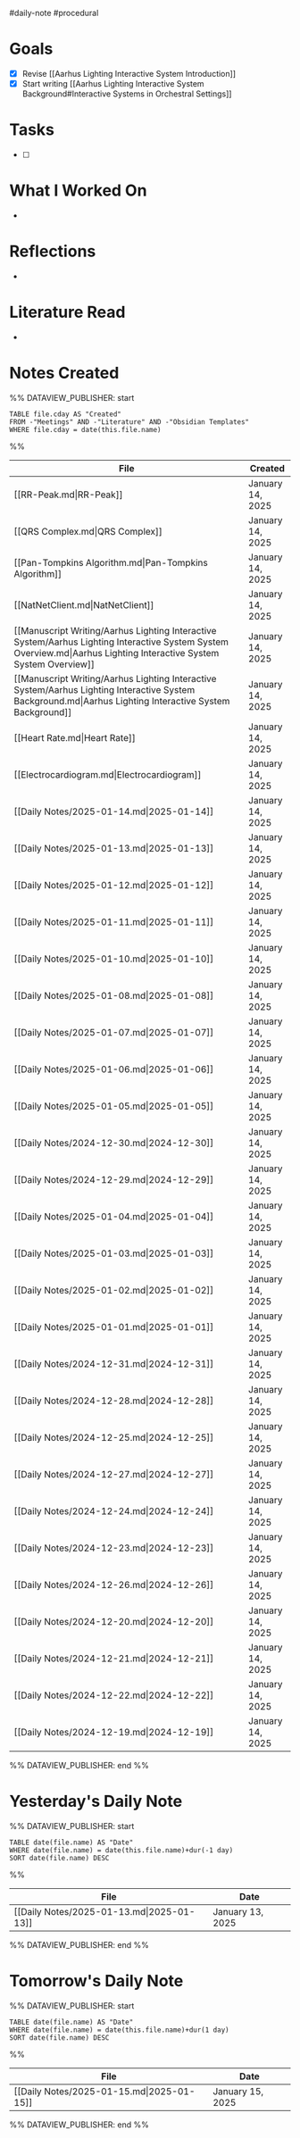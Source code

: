 #daily-note #procedural 

# Goals

- [x] Revise [[Aarhus Lighting Interactive System Introduction]]
- [x] Start writing [[Aarhus Lighting Interactive System Background#Interactive Systems in Orchestral Settings]]

# Tasks

- [ ] 

# What I Worked On

- 

# Reflections

- 

# Literature Read

- 

# Notes Created


%% DATAVIEW_PUBLISHER: start
```dataview
TABLE file.cday AS "Created"
FROM -"Meetings" AND -"Literature" AND -"Obsidian Templates"
WHERE file.cday = date(this.file.name)
```
%%

| File                                                                                                                                                                | Created          |
| ------------------------------------------------------------------------------------------------------------------------------------------------------------------- | ---------------- |
| [[RR-Peak.md\|RR-Peak]]                                                                                                                                             | January 14, 2025 |
| [[QRS Complex.md\|QRS Complex]]                                                                                                                                     | January 14, 2025 |
| [[Pan-Tompkins Algorithm.md\|Pan-Tompkins Algorithm]]                                                                                                               | January 14, 2025 |
| [[NatNetClient.md\|NatNetClient]]                                                                                                                                   | January 14, 2025 |
| [[Manuscript Writing/Aarhus Lighting Interactive System/Aarhus Lighting Interactive System System Overview.md\|Aarhus Lighting Interactive System System Overview]] | January 14, 2025 |
| [[Manuscript Writing/Aarhus Lighting Interactive System/Aarhus Lighting Interactive System Background.md\|Aarhus Lighting Interactive System Background]]           | January 14, 2025 |
| [[Heart Rate.md\|Heart Rate]]                                                                                                                                       | January 14, 2025 |
| [[Electrocardiogram.md\|Electrocardiogram]]                                                                                                                         | January 14, 2025 |
| [[Daily Notes/2025-01-14.md\|2025-01-14]]                                                                                                                           | January 14, 2025 |
| [[Daily Notes/2025-01-13.md\|2025-01-13]]                                                                                                                           | January 14, 2025 |
| [[Daily Notes/2025-01-12.md\|2025-01-12]]                                                                                                                           | January 14, 2025 |
| [[Daily Notes/2025-01-11.md\|2025-01-11]]                                                                                                                           | January 14, 2025 |
| [[Daily Notes/2025-01-10.md\|2025-01-10]]                                                                                                                           | January 14, 2025 |
| [[Daily Notes/2025-01-08.md\|2025-01-08]]                                                                                                                           | January 14, 2025 |
| [[Daily Notes/2025-01-07.md\|2025-01-07]]                                                                                                                           | January 14, 2025 |
| [[Daily Notes/2025-01-06.md\|2025-01-06]]                                                                                                                           | January 14, 2025 |
| [[Daily Notes/2025-01-05.md\|2025-01-05]]                                                                                                                           | January 14, 2025 |
| [[Daily Notes/2024-12-30.md\|2024-12-30]]                                                                                                                           | January 14, 2025 |
| [[Daily Notes/2024-12-29.md\|2024-12-29]]                                                                                                                           | January 14, 2025 |
| [[Daily Notes/2025-01-04.md\|2025-01-04]]                                                                                                                           | January 14, 2025 |
| [[Daily Notes/2025-01-03.md\|2025-01-03]]                                                                                                                           | January 14, 2025 |
| [[Daily Notes/2025-01-02.md\|2025-01-02]]                                                                                                                           | January 14, 2025 |
| [[Daily Notes/2025-01-01.md\|2025-01-01]]                                                                                                                           | January 14, 2025 |
| [[Daily Notes/2024-12-31.md\|2024-12-31]]                                                                                                                           | January 14, 2025 |
| [[Daily Notes/2024-12-28.md\|2024-12-28]]                                                                                                                           | January 14, 2025 |
| [[Daily Notes/2024-12-25.md\|2024-12-25]]                                                                                                                           | January 14, 2025 |
| [[Daily Notes/2024-12-27.md\|2024-12-27]]                                                                                                                           | January 14, 2025 |
| [[Daily Notes/2024-12-24.md\|2024-12-24]]                                                                                                                           | January 14, 2025 |
| [[Daily Notes/2024-12-23.md\|2024-12-23]]                                                                                                                           | January 14, 2025 |
| [[Daily Notes/2024-12-26.md\|2024-12-26]]                                                                                                                           | January 14, 2025 |
| [[Daily Notes/2024-12-20.md\|2024-12-20]]                                                                                                                           | January 14, 2025 |
| [[Daily Notes/2024-12-21.md\|2024-12-21]]                                                                                                                           | January 14, 2025 |
| [[Daily Notes/2024-12-22.md\|2024-12-22]]                                                                                                                           | January 14, 2025 |
| [[Daily Notes/2024-12-19.md\|2024-12-19]]                                                                                                                           | January 14, 2025 |

%% DATAVIEW_PUBLISHER: end %%

# Yesterday's Daily Note

%% DATAVIEW_PUBLISHER: start
```dataview
TABLE date(file.name) AS "Date"
WHERE date(file.name) = date(this.file.name)+dur(-1 day)
SORT date(file.name) DESC
```
%%

| File                                      | Date             |
| ----------------------------------------- | ---------------- |
| [[Daily Notes/2025-01-13.md\|2025-01-13]] | January 13, 2025 |

%% DATAVIEW_PUBLISHER: end %%
# Tomorrow's Daily Note

%% DATAVIEW_PUBLISHER: start
```dataview
TABLE date(file.name) AS "Date"
WHERE date(file.name) = date(this.file.name)+dur(1 day)
SORT date(file.name) DESC
```
%%

| File                                      | Date             |
| ----------------------------------------- | ---------------- |
| [[Daily Notes/2025-01-15.md\|2025-01-15]] | January 15, 2025 |

%% DATAVIEW_PUBLISHER: end %%


